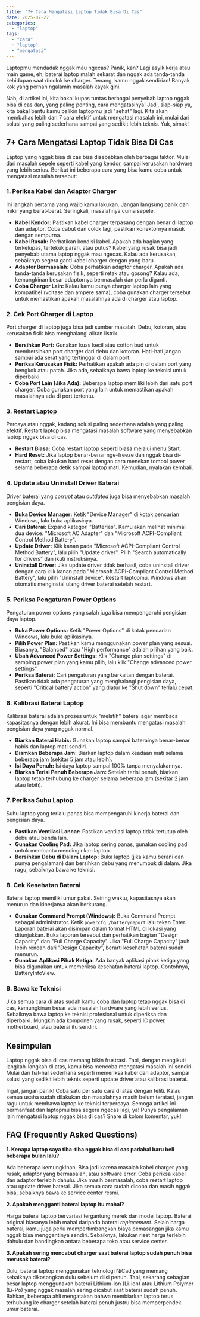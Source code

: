 ```yaml
---
title: "7+ Cara Mengatasi Laptop Tidak Bisa Di Cas"
date: 2025-07-27
categories: 
  - "laptop"
tags: 
  - "cara"
  - "laptop"
  - "mengatasi"
---
```


Laptopmu mendadak nggak mau ngecas? Panik, kan? Lagi asyik kerja atau main game, eh, baterai laptop malah sekarat dan nggak ada tanda-tanda kehidupan saat dicolok ke charger. Tenang, kamu nggak sendirian! Banyak kok yang pernah ngalamin masalah kayak gini.

Nah, di artikel ini, kita bakal kupas tuntas berbagai penyebab laptop nggak bisa di cas dan, yang paling penting, cara mengatasinya! Jadi, siap-siap ya, kita bakal bantu kamu balikin laptopmu jadi "sehat" lagi. Kita akan membahas lebih dari 7 cara efektif untuk mengatasi masalah ini, mulai dari solusi yang paling sederhana sampai yang sedikit lebih teknis. Yuk, simak!

## 7+ Cara Mengatasi Laptop Tidak Bisa Di Cas

Laptop yang nggak bisa di cas bisa disebabkan oleh berbagai faktor. Mulai dari masalah sepele seperti kabel yang kendor, sampai kerusakan hardware yang lebih serius. Berikut ini beberapa cara yang bisa kamu coba untuk mengatasi masalah tersebut:

### 1\. Periksa Kabel dan Adaptor Charger

Ini langkah pertama yang wajib kamu lakukan. Jangan langsung panik dan mikir yang berat-berat. Seringkali, masalahnya cuma sepele.

- **Kabel Kendor:** Pastikan kabel charger terpasang dengan benar di laptop dan adaptor. Coba cabut dan colok lagi, pastikan konektornya masuk dengan sempurna.
- **Kabel Rusak:** Perhatikan kondisi kabel. Apakah ada bagian yang terkelupas, tertekuk parah, atau putus? Kabel yang rusak bisa jadi penyebab utama laptop nggak mau ngecas. Kalau ada kerusakan, sebaiknya segera ganti kabel charger dengan yang baru.
- **Adaptor Bermasalah:** Coba perhatikan adaptor charger. Apakah ada tanda-tanda kerusakan fisik, seperti retak atau gosong? Kalau ada, kemungkinan besar adaptornya bermasalah dan perlu diganti.
- **Coba Charger Lain:** Kalau kamu punya charger laptop lain yang kompatibel (voltase dan ampere sama), coba gunakan charger tersebut untuk memastikan apakah masalahnya ada di charger atau laptop.

### 2\. Cek Port Charger di Laptop

Port charger di laptop juga bisa jadi sumber masalah. Debu, kotoran, atau kerusakan fisik bisa menghalangi aliran listrik.

- **Bersihkan Port:** Gunakan kuas kecil atau cotton bud untuk membersihkan port charger dari debu dan kotoran. Hati-hati jangan sampai ada serat yang tertinggal di dalam port.
- **Periksa Kerusakan Fisik:** Perhatikan apakah ada pin di dalam port yang bengkok atau patah. Jika ada, sebaiknya bawa laptop ke teknisi untuk diperbaiki.
- **Coba Port Lain (Jika Ada):** Beberapa laptop memiliki lebih dari satu port charger. Coba gunakan port yang lain untuk memastikan apakah masalahnya ada di port tertentu.

### 3\. Restart Laptop

Percaya atau nggak, kadang solusi paling sederhana adalah yang paling efektif. Restart laptop bisa mengatasi masalah software yang menyebabkan laptop nggak bisa di cas.

- **Restart Biasa:** Coba restart laptop seperti biasa melalui menu Start.
- **Hard Reset:** Jika laptop benar-benar nge-freeze dan nggak bisa di-restart, coba lakukan hard reset dengan cara menekan tombol power selama beberapa detik sampai laptop mati. Kemudian, nyalakan kembali.

### 4\. Update atau Uninstall Driver Baterai

Driver baterai yang _corrupt_ atau _outdated_ juga bisa menyebabkan masalah pengisian daya.

- **Buka Device Manager:** Ketik "Device Manager" di kotak pencarian Windows, lalu buka aplikasinya.
- **Cari Baterai:** Expand kategori "Batteries". Kamu akan melihat minimal dua device: "Microsoft AC Adapter" dan "Microsoft ACPI-Compliant Control Method Battery".
- **Update Driver:** Klik kanan pada "Microsoft ACPI-Compliant Control Method Battery", lalu pilih "Update driver". Pilih "Search automatically for drivers" dan ikuti instruksinya.
- **Uninstall Driver:** Jika update driver tidak berhasil, coba uninstall driver dengan cara klik kanan pada "Microsoft ACPI-Compliant Control Method Battery", lalu pilih "Uninstall device". Restart laptopmu. Windows akan otomatis menginstal ulang driver baterai setelah restart.

### 5\. Periksa Pengaturan Power Options

Pengaturan power options yang salah juga bisa mempengaruhi pengisian daya laptop.

- **Buka Power Options:** Ketik "Power Options" di kotak pencarian Windows, lalu buka aplikasinya.
- **Pilih Power Plan:** Pastikan kamu menggunakan power plan yang sesuai. Biasanya, "Balanced" atau "High performance" adalah pilihan yang baik.
- **Ubah Advanced Power Settings:** Klik "Change plan settings" di samping power plan yang kamu pilih, lalu klik "Change advanced power settings".
- **Periksa Baterai:** Cari pengaturan yang berkaitan dengan baterai. Pastikan tidak ada pengaturan yang menghalangi pengisian daya, seperti "Critical battery action" yang diatur ke "Shut down" terlalu cepat.

### 6\. Kalibrasi Baterai Laptop

Kalibrasi baterai adalah proses untuk "melatih" baterai agar membaca kapasitasnya dengan lebih akurat. Ini bisa membantu mengatasi masalah pengisian daya yang nggak normal.

- **Biarkan Baterai Habis:** Gunakan laptop sampai baterainya benar-benar habis dan laptop mati sendiri.
- **Diamkan Beberapa Jam:** Biarkan laptop dalam keadaan mati selama beberapa jam (sekitar 5 jam atau lebih).
- **Isi Daya Penuh:** Isi daya laptop sampai 100% tanpa menyalakannya.
- **Biarkan Terisi Penuh Beberapa Jam:** Setelah terisi penuh, biarkan laptop tetap terhubung ke charger selama beberapa jam (sekitar 2 jam atau lebih).

### 7\. Periksa Suhu Laptop

Suhu laptop yang terlalu panas bisa mempengaruhi kinerja baterai dan pengisian daya.

- **Pastikan Ventilasi Lancar:** Pastikan ventilasi laptop tidak tertutup oleh debu atau benda lain.
- **Gunakan Cooling Pad:** Jika laptop sering panas, gunakan cooling pad untuk membantu mendinginkan laptop.
- **Bersihkan Debu di Dalam Laptop:** Buka laptop (jika kamu berani dan punya pengalaman) dan bersihkan debu yang menumpuk di dalam. Jika ragu, sebaiknya bawa ke teknisi.

### 8\. Cek Kesehatan Baterai

Baterai laptop memiliki umur pakai. Seiring waktu, kapasitasnya akan menurun dan kinerjanya akan berkurang.

- **Gunakan Command Prompt (Windows):** Buka Command Prompt sebagai administrator. Ketik `powercfg /batteryreport` lalu tekan Enter. Laporan baterai akan disimpan dalam format HTML di lokasi yang ditunjukkan. Buka laporan tersebut dan perhatikan bagian "Design Capacity" dan "Full Charge Capacity". Jika "Full Charge Capacity" jauh lebih rendah dari "Design Capacity", berarti kesehatan baterai sudah menurun.
- **Gunakan Aplikasi Pihak Ketiga:** Ada banyak aplikasi pihak ketiga yang bisa digunakan untuk memeriksa kesehatan baterai laptop. Contohnya, BatteryInfoView.

### 9\. Bawa ke Teknisi

Jika semua cara di atas sudah kamu coba dan laptop tetap nggak bisa di cas, kemungkinan besar ada masalah hardware yang lebih serius. Sebaiknya bawa laptop ke teknisi profesional untuk diperiksa dan diperbaiki. Mungkin ada komponen yang rusak, seperti IC power, motherboard, atau baterai itu sendiri.

## Kesimpulan

Laptop nggak bisa di cas memang bikin frustrasi. Tapi, dengan mengikuti langkah-langkah di atas, kamu bisa mencoba mengatasi masalah ini sendiri. Mulai dari hal-hal sederhana seperti memeriksa kabel dan adaptor, sampai solusi yang sedikit lebih teknis seperti update driver atau kalibrasi baterai.

Ingat, jangan panik! Coba satu per satu cara di atas dengan teliti. Kalau semua usaha sudah dilakukan dan masalahnya masih belum teratasi, jangan ragu untuk membawa laptop ke teknisi terpercaya. Semoga artikel ini bermanfaat dan laptopmu bisa segera ngecas lagi, ya! Punya pengalaman lain mengatasi laptop nggak bisa di cas? Share di kolom komentar, yuk!

## FAQ (Frequently Asked Questions)

**1\. Kenapa laptop saya tiba-tiba nggak bisa di cas padahal baru beli beberapa bulan lalu?**

Ada beberapa kemungkinan. Bisa jadi karena masalah kabel charger yang rusak, adaptor yang bermasalah, atau software error. Coba periksa kabel dan adaptor terlebih dahulu. Jika masih bermasalah, coba restart laptop atau update driver baterai. Jika semua cara sudah dicoba dan masih nggak bisa, sebaiknya bawa ke service center resmi.

**2\. Apakah mengganti baterai laptop itu mahal?**

Harga baterai laptop bervariasi tergantung merek dan model laptop. Baterai original biasanya lebih mahal daripada baterai _replacement_. Selain harga baterai, kamu juga perlu mempertimbangkan biaya pemasangan jika kamu nggak bisa menggantinya sendiri. Sebaiknya, lakukan riset harga terlebih dahulu dan bandingkan antara beberapa toko atau service center.

**3\. Apakah sering mencabut charger saat baterai laptop sudah penuh bisa merusak baterai?**

Dulu, baterai laptop menggunakan teknologi NiCad yang memang sebaiknya dikosongkan dulu sebelum diisi penuh. Tapi, sekarang sebagian besar laptop menggunakan baterai Lithium-ion (Li-ion) atau Lithium Polymer (Li-Po) yang nggak masalah sering dicabut saat baterai sudah penuh. Bahkan, beberapa ahli mengatakan bahwa membiarkan laptop terus terhubung ke charger setelah baterai penuh justru bisa memperpendek umur baterai.
